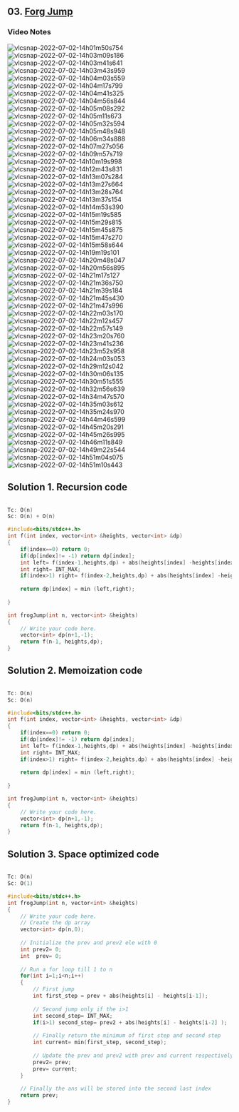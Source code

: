 ## 03. [Forg Jump](https://www.codingninjas.com/codestudio/problems/frog-jump_3621012?source=youtube&campaign=striver_dp_videos&utm_source=youtube&utm_medium=affiliate&utm_campaign=striver_dp_videos&leftPanelTab=0)

### Video Notes

![vlcsnap-2022-07-02-14h01m50s754](https://user-images.githubusercontent.com/37560890/176994771-7bae8737-b188-4a29-8f53-beb18540fb18.png)
![vlcsnap-2022-07-02-14h03m09s186](https://user-images.githubusercontent.com/37560890/176994773-608d3093-b695-4794-ba43-71ea9ab3cde4.png)
![vlcsnap-2022-07-02-14h03m41s641](https://user-images.githubusercontent.com/37560890/176994774-7828c66c-487d-49ef-b225-509cf9d48a0b.png)
![vlcsnap-2022-07-02-14h03m43s959](https://user-images.githubusercontent.com/37560890/176994777-c68540f1-1c38-4f3f-a9dc-739ab2295d1a.png)
![vlcsnap-2022-07-02-14h04m03s559](https://user-images.githubusercontent.com/37560890/176994778-34404183-ff29-40c2-80b8-0ff98303e2ab.png)
![vlcsnap-2022-07-02-14h04m17s799](https://user-images.githubusercontent.com/37560890/176994779-3eaa904e-4aba-49d6-aec9-f1f06c002d6e.png)
![vlcsnap-2022-07-02-14h04m41s325](https://user-images.githubusercontent.com/37560890/176994782-f80cece4-2a6e-4633-9401-1c353f09a4a3.png)
![vlcsnap-2022-07-02-14h04m56s844](https://user-images.githubusercontent.com/37560890/176994783-d224b1ca-67c1-457d-8762-22527ede8a94.png)
![vlcsnap-2022-07-02-14h05m08s292](https://user-images.githubusercontent.com/37560890/176994784-e66cd4ad-a695-4cf3-afbb-fe8f0990ca26.png)
![vlcsnap-2022-07-02-14h05m11s673](https://user-images.githubusercontent.com/37560890/176994786-c86be96d-800c-4756-a9cb-3a796d65e842.png)
![vlcsnap-2022-07-02-14h05m32s594](https://user-images.githubusercontent.com/37560890/176994788-109e4a3f-827a-4780-b37e-909d8059c47e.png)
![vlcsnap-2022-07-02-14h05m48s948](https://user-images.githubusercontent.com/37560890/176994790-c503f047-5974-4036-8d31-5f2aa014d1f3.png)
![vlcsnap-2022-07-02-14h06m34s888](https://user-images.githubusercontent.com/37560890/176994792-6c149c28-c0dc-4c04-b5e8-7b980462207a.png)
![vlcsnap-2022-07-02-14h07m27s056](https://user-images.githubusercontent.com/37560890/176994794-8eaedbfb-96ff-44e9-9389-ac0c97bfc2fe.png)
![vlcsnap-2022-07-02-14h09m57s719](https://user-images.githubusercontent.com/37560890/176994797-1d381341-d244-4831-a1b0-c6d758faecc1.png)
![vlcsnap-2022-07-02-14h10m19s998](https://user-images.githubusercontent.com/37560890/176994798-64ca7280-48e5-47e7-a7d2-c50a614f7d3c.png)
![vlcsnap-2022-07-02-14h12m43s831](https://user-images.githubusercontent.com/37560890/176994800-5c5907d8-005a-4a9a-ae01-8108d1966f5b.png)
![vlcsnap-2022-07-02-14h13m07s284](https://user-images.githubusercontent.com/37560890/176994801-6e1ad709-77e0-4efb-b638-29674a38adc6.png)
![vlcsnap-2022-07-02-14h13m27s664](https://user-images.githubusercontent.com/37560890/176994802-fb3a7a46-2175-4c2d-a515-d416701d3ba3.png)
![vlcsnap-2022-07-02-14h13m28s764](https://user-images.githubusercontent.com/37560890/176994803-2993ac09-784f-4319-acc6-1586ef9ef64d.png)
![vlcsnap-2022-07-02-14h13m37s154](https://user-images.githubusercontent.com/37560890/176994804-9ae1e699-d845-4f01-baa6-870b1d1a93c8.png)
![vlcsnap-2022-07-02-14h14m53s390](https://user-images.githubusercontent.com/37560890/176994805-5874f20c-6b3c-4182-aaa5-764236232088.png)
![vlcsnap-2022-07-02-14h15m19s585](https://user-images.githubusercontent.com/37560890/176994806-0e9bc66d-307d-4e45-b495-3dec1bab39d2.png)
![vlcsnap-2022-07-02-14h15m29s815](https://user-images.githubusercontent.com/37560890/176994807-df7ad72b-5c52-453b-8873-41802ff55190.png)
![vlcsnap-2022-07-02-14h15m45s875](https://user-images.githubusercontent.com/37560890/176994808-ca416dc9-a989-4286-b4ef-9fb33854e185.png)
![vlcsnap-2022-07-02-14h15m47s270](https://user-images.githubusercontent.com/37560890/176994809-ffaf5087-6d6b-4031-a8f2-bc8b3b6b5e21.png)
![vlcsnap-2022-07-02-14h15m58s644](https://user-images.githubusercontent.com/37560890/176994810-30a6a07d-2b17-47a6-80b4-d23a5ddf49f4.png)
![vlcsnap-2022-07-02-14h19m19s101](https://user-images.githubusercontent.com/37560890/176994811-2f691f84-258b-432c-956f-56e119c39c9c.png)
![vlcsnap-2022-07-02-14h20m48s047](https://user-images.githubusercontent.com/37560890/176994814-a6fb8ea4-1e93-4df6-a5b3-d90040373a04.png)
![vlcsnap-2022-07-02-14h20m56s895](https://user-images.githubusercontent.com/37560890/176994816-1edf623a-c94c-407e-8594-b6e0866e0a15.png)
![vlcsnap-2022-07-02-14h21m17s127](https://user-images.githubusercontent.com/37560890/176994817-ce7d1309-3242-4bca-8b71-e47ba1c82364.png)
![vlcsnap-2022-07-02-14h21m36s750](https://user-images.githubusercontent.com/37560890/176994820-d3d0223a-0632-40fa-b153-ed8c49b84294.png)
![vlcsnap-2022-07-02-14h21m39s184](https://user-images.githubusercontent.com/37560890/176994822-0670865c-4711-4cb8-bacc-554dae9f8543.png)
![vlcsnap-2022-07-02-14h21m45s430](https://user-images.githubusercontent.com/37560890/176994823-60a59d59-22e5-417a-a860-f7add270a49c.png)
![vlcsnap-2022-07-02-14h21m47s996](https://user-images.githubusercontent.com/37560890/176994824-f3434799-0852-4346-b61e-4edfc24e0f6a.png)
![vlcsnap-2022-07-02-14h22m03s170](https://user-images.githubusercontent.com/37560890/176994825-ac6f6765-a8e3-4872-ad6a-1a375de5edaf.png)
![vlcsnap-2022-07-02-14h22m12s457](https://user-images.githubusercontent.com/37560890/176994826-fcc21a46-507d-43c3-b448-e3e40cfd238a.png)
![vlcsnap-2022-07-02-14h22m57s149](https://user-images.githubusercontent.com/37560890/176994827-2e256ad7-e076-472b-a820-4a32f544b4e9.png)
![vlcsnap-2022-07-02-14h23m20s760](https://user-images.githubusercontent.com/37560890/176994829-901af69c-caca-4a50-9c46-8297cd863e64.png)
![vlcsnap-2022-07-02-14h23m41s236](https://user-images.githubusercontent.com/37560890/176994830-4cb726a6-995c-4037-8323-4dd79da6f7d8.png)
![vlcsnap-2022-07-02-14h23m52s958](https://user-images.githubusercontent.com/37560890/176994831-137ce9a7-f834-4a58-98de-a08668b285fe.png)
![vlcsnap-2022-07-02-14h24m03s053](https://user-images.githubusercontent.com/37560890/176994833-603f13f1-96c3-45b8-aa4f-6c1388e60692.png)
![vlcsnap-2022-07-02-14h29m12s042](https://user-images.githubusercontent.com/37560890/176994834-b415bc02-852a-467d-9326-d521166290cf.png)
![vlcsnap-2022-07-02-14h30m06s135](https://user-images.githubusercontent.com/37560890/176994835-e905568e-bf89-4535-ac5b-419be0bd1c91.png)
![vlcsnap-2022-07-02-14h30m51s555](https://user-images.githubusercontent.com/37560890/176994836-ecbb2df1-f908-488c-99a5-497aedf8941b.png)
![vlcsnap-2022-07-02-14h32m56s639](https://user-images.githubusercontent.com/37560890/176994838-370efde0-cc3c-4974-998c-b705822e83b4.png)
![vlcsnap-2022-07-02-14h34m47s570](https://user-images.githubusercontent.com/37560890/176994839-09b73400-1f0d-4748-9677-1fc06951aa8d.png)
![vlcsnap-2022-07-02-14h35m03s612](https://user-images.githubusercontent.com/37560890/176994840-83855fe1-33d6-443b-94e3-94c8558f5e72.png)
![vlcsnap-2022-07-02-14h35m24s970](https://user-images.githubusercontent.com/37560890/176994841-8684ccba-5d0a-4aff-8d77-edb01c9e7fb8.png)
![vlcsnap-2022-07-02-14h44m46s599](https://user-images.githubusercontent.com/37560890/176994843-0ad59fa7-09fb-4604-ac30-90850b7d82fe.png)
![vlcsnap-2022-07-02-14h45m20s291](https://user-images.githubusercontent.com/37560890/176994844-c19ec3b6-7f11-4708-987a-18abf385a31e.png)
![vlcsnap-2022-07-02-14h45m26s995](https://user-images.githubusercontent.com/37560890/176994847-09d2a46f-f2ce-4d07-a300-fdaaf81e08d1.png)
![vlcsnap-2022-07-02-14h46m11s849](https://user-images.githubusercontent.com/37560890/176994850-45fbce26-2a0e-4691-9395-6b8bff9b601d.png)
![vlcsnap-2022-07-02-14h49m22s544](https://user-images.githubusercontent.com/37560890/176994852-0d3141dd-d6d3-4421-bed5-a400f6cded92.png)
![vlcsnap-2022-07-02-14h51m04s075](https://user-images.githubusercontent.com/37560890/176994855-bf2bb457-7ba7-48a6-a3e9-dd3b175c4d26.png)
![vlcsnap-2022-07-02-14h51m10s443](https://user-images.githubusercontent.com/37560890/176994856-45dae758-6f0f-4a3a-b193-26b4c30c48b4.png)

## Solution 1. Recursion code
```cpp

Tc: O(n)
Sc: O(n) + O(n)

#include<bits/stdc++.h>
int f(int index, vector<int> &heights, vector<int> &dp)
{
    if(index==0) return 0;
    if(dp[index]!= -1) return dp[index];
    int left= f(index-1,heights,dp) + abs(heights[index] -heights[index-1]);
    int right= INT_MAX;
    if(index>1) right= f(index-2,heights,dp) + abs(heights[index] -heights[index-2]);
    
    return dp[index] = min (left,right);
    
}

int frogJump(int n, vector<int> &heights)
{
    // Write your code here.
    vector<int> dp(n+1,-1);
    return f(n-1, heights,dp);
}
```

## Solution 2. Memoization code
```cpp

Tc: O(n)
Sc: O(n)

#include<bits/stdc++.h>
int f(int index, vector<int> &heights, vector<int> &dp)
{
    if(index==0) return 0;
    if(dp[index]!= -1) return dp[index];
    int left= f(index-1,heights,dp) + abs(heights[index] -heights[index-1]);
    int right= INT_MAX;
    if(index>1) right= f(index-2,heights,dp) + abs(heights[index] -heights[index-2]);
    
    return dp[index] = min (left,right);
    
}

int frogJump(int n, vector<int> &heights)
{
    // Write your code here.
    vector<int> dp(n+1,-1);
    return f(n-1, heights,dp);
}

```

## Solution 3. Space optimized code
```cpp

Tc: O(n)
Sc: O(1)

#include<bits/stdc++.h>
int frogJump(int n, vector<int> &heights)
{
    // Write your code here.
    // Create the dp array
    vector<int> dp(n,0);
    
    // Initialize the prev and prev2 ele with 0
    int prev2= 0;
    int  prev= 0;
    
    // Run a for loop till 1 to n
    for(int i=1;i<n;i++)
    {
        // First jump
        int first_step = prev + abs(heights[i] - heights[i-1]);
        
        // Second jump only if the i>1
        int second_step= INT_MAX;
        if(i>1) second_step= prev2 + abs(heights[i] - heights[i-2] );
        
        // Finally return the minimum of first step and second step
        int current= min(first_step, second_step);
       
        // Update the prev and prev2 with prev and current respectively
        prev2= prev;
        prev= current;
    }
    
    // Finally the ans will be stored into the second last index
    return prev;
}

```
